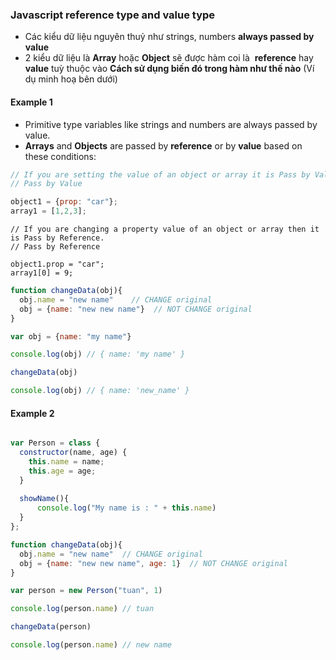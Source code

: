 ### Javascript reference type and value type

* Các kiểu dữ liệu nguyên thuỷ như strings, numbers **always passed by value**
* 2 kiểu dữ liệu là **Array** hoặc **Object** sẽ được hàm coi là  **reference** hay **value** tuỳ thuộc vào **Cách sử dụng biến đó trong hàm như thế nào** (Ví dụ minh hoạ bên dưới)

#### Example 1

* Primitive type variables like strings and numbers are always passed by value.
* **Arrays** and **Objects** are passed by **reference** or by **value** based on these conditions:
  
```js
// If you are setting the value of an object or array it is Pass by Value.
// Pass by Value

object1 = {prop: "car"};
array1 = [1,2,3];
```

```
// If you are changing a property value of an object or array then it is Pass by Reference.
// Pass by Reference

object1.prop = "car";
array1[0] = 9;
```

```js
function changeData(obj){
  obj.name = "new name"    // CHANGE original
  obj = {name: "new new name"}  // NOT CHANGE original
}

var obj = {name: "my name"}

console.log(obj) // { name: 'my name' }

changeData(obj)

console.log(obj) // { name: 'new_name' }
```


#### Example 2

```js

var Person = class {
  constructor(name, age) {
    this.name = name;
    this.age = age;
  }
  
  showName(){
      console.log("My name is : " + this.name)
  }
};

function changeData(obj){
  obj.name = "new name"  // CHANGE original
  obj = {name: "new new name", age: 1}  // NOT CHANGE original
}

var person = new Person("tuan", 1)

console.log(person.name) // tuan

changeData(person)

console.log(person.name) // new name


```





